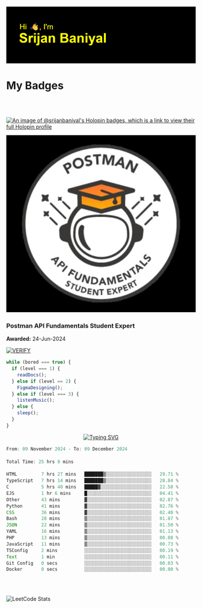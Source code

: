 ![Header](./header.png)

# My Badges

<Br />
<Br />

[![An image of @srijanbaniyal's Holopin badges, which is a link to view their full Holopin profile](https://holopin.me/srijanbaniyal)](https://holopin.io/@srijanbaniyal)

[![Postman API Fundamentals Student Expert](/Postman.jpeg)](https://api.badgr.io/public/assertions/r9BLLy0oTfKJBbkGuDI1zA)

### Postman API Fundamentals Student Expert

**Awarded:** 24-Jun-2024

[![VERIFY](https://img.shields.io/badge/VERIFY-blue)](https://badgecheck.io?url=https%3A%2F%2Fapi.badgr.io%2Fpublic%2Fassertions%2Fr9BLLy0oTfKJBbkGuDI1zA)

```javascript
while (bored === true) {
  if (level === 1) {
    readDocs();
  } else if (level == 2) {
    FigmaDesigning();
  } else if (level === 3) {
    listenMusic();
  } else {
    sleep();
  }
}
```

<p align="center">
  <a href="https://git.io/typing-svg"><img src="https://readme-typing-svg.demolab.com?font=Tilt+Prism&size=30&pause=1000&color=0FF75B&center=true&vCenter=true&width=800&height=80&lines=Time+spent+on+various+Programming+languages" alt="Typing SVG" /></a>
</p>

<!--START_SECTION:waka-->

```TypeScript
From: 09 November 2024 - To: 09 December 2024

Total Time: 25 hrs 8 mins

HTML         7 hrs 27 mins   ███████▒░░░░░░░░░░░░░░░░░   29.71 %
TypeScript   7 hrs 14 mins   ███████▒░░░░░░░░░░░░░░░░░   28.84 %
C            5 hrs 40 mins   █████▓░░░░░░░░░░░░░░░░░░░   22.58 %
EJS          1 hr 6 mins     █░░░░░░░░░░░░░░░░░░░░░░░░   04.41 %
Other        43 mins         ▓░░░░░░░░░░░░░░░░░░░░░░░░   02.87 %
Python       41 mins         ▓░░░░░░░░░░░░░░░░░░░░░░░░   02.76 %
CSS          36 mins         ▓░░░░░░░░░░░░░░░░░░░░░░░░   02.40 %
Bash         28 mins         ▒░░░░░░░░░░░░░░░░░░░░░░░░   01.87 %
JSON         22 mins         ▒░░░░░░░░░░░░░░░░░░░░░░░░   01.50 %
YAML         16 mins         ▒░░░░░░░░░░░░░░░░░░░░░░░░   01.13 %
PHP          13 mins         ▒░░░░░░░░░░░░░░░░░░░░░░░░   00.88 %
JavaScript   11 mins         ▒░░░░░░░░░░░░░░░░░░░░░░░░   00.73 %
TSConfig     2 mins          ░░░░░░░░░░░░░░░░░░░░░░░░░   00.19 %
Text         1 min           ░░░░░░░░░░░░░░░░░░░░░░░░░   00.11 %
Git Config   0 secs          ░░░░░░░░░░░░░░░░░░░░░░░░░   00.03 %
Docker       0 secs          ░░░░░░░░░░░░░░░░░░░░░░░░░   00.00 %
```

<!--END_SECTION:waka-->

<Br />
<Br />

![LeetCode Stats](https://leetcard.jacoblin.cool/Srijan-Baniyal?theme=dark&font=Rasa&ext=contest)
